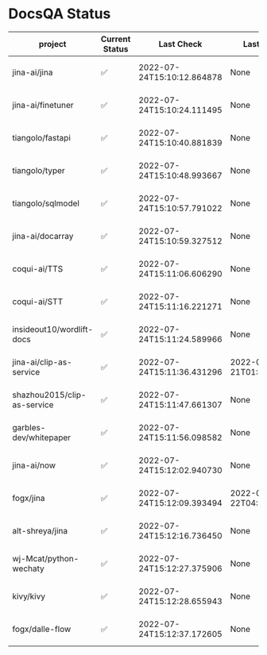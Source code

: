 # DocsQA Status

|          project          |Current Status|        Last Check        |      Last Downtime       |                      % Uptime                      |
|---------------------------|--------------|--------------------------|--------------------------|----------------------------------------------------|
|jina-ai/jina               |✅            |2022-07-24T15:10:12.864878|None                      |100.0 (since 2022-07-20 17:11:38.421227)            |
|jina-ai/finetuner          |✅            |2022-07-24T15:10:24.111495|None                      |100.0 (since 2022-07-20 17:11:38.421227)            |
|tiangolo/fastapi           |✅            |2022-07-24T15:10:40.881839|None                      |100.0 (since 2022-07-20 17:11:38.421227)            |
|tiangolo/typer             |✅            |2022-07-24T15:10:48.993667|None                      |100.0 (since 2022-07-20 17:11:38.421227)            |
|tiangolo/sqlmodel          |✅            |2022-07-24T15:10:57.791022|None                      |100.0 (since 2022-07-20 17:11:38.421227)            |
|jina-ai/docarray           |✅            |2022-07-24T15:10:59.327512|None                      |100.0 (since 2022-07-20 17:11:38.421227)            |
|coqui-ai/TTS               |✅            |2022-07-24T15:11:06.606290|None                      |100.0 (since 2022-07-20 17:11:38.421227)            |
|coqui-ai/STT               |✅            |2022-07-24T15:11:16.221271|None                      |100.0 (since 2022-07-20 17:11:38.421227)            |
|insideout10/wordlift-docs  |✅            |2022-07-24T15:11:24.589966|None                      |100.0 (since 2022-07-20 17:11:38.421227)            |
|jina-ai/clip-as-service    |✅            |2022-07-24T15:11:36.431296|2022-07-21T01:43:26.228623|61.22629359327256 (since 2022-07-20 17:11:38.421227)|
|shazhou2015/clip-as-service|✅            |2022-07-24T15:11:47.661307|None                      |100.0 (since 2022-07-20 17:11:38.421227)            |
|garbles-dev/whitepaper     |✅            |2022-07-24T15:11:56.098582|None                      |100.0 (since 2022-07-22 05:15:25.212266)            |
|jina-ai/now                |✅            |2022-07-24T15:12:02.940730|None                      |100.0 (since 2022-07-20 17:11:38.421227)            |
|fogx/jina                  |✅            |2022-07-24T15:12:09.393494|2022-07-22T04:27:22.362299|96.66792881484287 (since 2022-07-20 17:11:38.421227)|
|alt-shreya/jina            |✅            |2022-07-24T15:12:16.736450|None                      |100.0 (since 2022-07-20 17:11:38.421227)            |
|wj-Mcat/python-wechaty     |✅            |2022-07-24T15:12:27.375906|None                      |100.0 (since 2022-07-20 17:11:38.421227)            |
|kivy/kivy                  |✅            |2022-07-24T15:12:28.655943|None                      |100.0 (since 2022-07-20 17:11:38.421227)            |
|fogx/dalle-flow            |✅            |2022-07-24T15:12:37.172605|None                      |100.0 (since 2022-07-20 17:11:38.421227)            |
